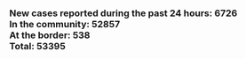 ### New cases reported during the past 24 hours: 6726<br/>In the community: 52857<br/>At the border: 538<br/>Total: 53395